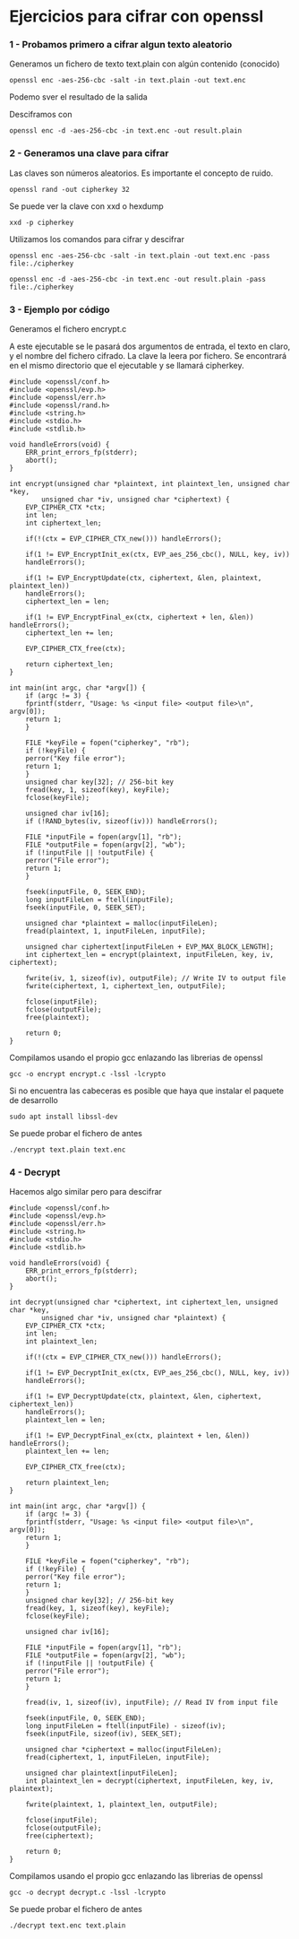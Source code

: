 # Ejercicios para cifrar con openssl 

### 1 - Probamos primero a cifrar algun texto aleatorio

Generamos un fichero de texto text.plain con algún contenido (conocido)

	openssl enc -aes-256-cbc -salt -in text.plain -out text.enc

Podemo sver el resultado de la salida

Desciframos con 

	openssl enc -d -aes-256-cbc -in text.enc -out result.plain


### 2 - Generamos una clave para cifrar

Las claves son números aleatorios. Es importante el concepto de ruido.

	openssl rand -out cipherkey 32
		
Se puede ver la clave con xxd o hexdump

	xxd -p cipherkey
	
Utilizamos los comandos para cifrar y descifrar
		
	openssl enc -aes-256-cbc -salt -in text.plain -out text.enc -pass file:./cipherkey

	openssl enc -d -aes-256-cbc -in text.enc -out result.plain -pass file:./cipherkey	
	
### 3 - Ejemplo por código

Generamos el fichero encrypt.c

A este ejecutable se le pasará dos argumentos de entrada, el texto en claro, y el nombre del fichero cifrado.
La clave la leera por fichero. Se encontrará en el mismo directorio que el ejecutable y se llamará cipherkey.


	#include <openssl/conf.h>
	#include <openssl/evp.h>
	#include <openssl/err.h>
	#include <openssl/rand.h>
	#include <string.h>
	#include <stdio.h>
	#include <stdlib.h>

	void handleErrors(void) {
	    ERR_print_errors_fp(stderr);
	    abort();
	}

	int encrypt(unsigned char *plaintext, int plaintext_len, unsigned char *key,
		    unsigned char *iv, unsigned char *ciphertext) {
	    EVP_CIPHER_CTX *ctx;
	    int len;
	    int ciphertext_len;

	    if(!(ctx = EVP_CIPHER_CTX_new())) handleErrors();

	    if(1 != EVP_EncryptInit_ex(ctx, EVP_aes_256_cbc(), NULL, key, iv))
		handleErrors();

	    if(1 != EVP_EncryptUpdate(ctx, ciphertext, &len, plaintext, plaintext_len))
		handleErrors();
	    ciphertext_len = len;

	    if(1 != EVP_EncryptFinal_ex(ctx, ciphertext + len, &len)) handleErrors();
	    ciphertext_len += len;

	    EVP_CIPHER_CTX_free(ctx);

	    return ciphertext_len;
	}

	int main(int argc, char *argv[]) {
	    if (argc != 3) {
		fprintf(stderr, "Usage: %s <input file> <output file>\n", argv[0]);
		return 1;
	    }

	    FILE *keyFile = fopen("cipherkey", "rb");
	    if (!keyFile) {
		perror("Key file error");
		return 1;
	    }
	    unsigned char key[32]; // 256-bit key
	    fread(key, 1, sizeof(key), keyFile);
	    fclose(keyFile);

	    unsigned char iv[16];
	    if (!RAND_bytes(iv, sizeof(iv))) handleErrors();

	    FILE *inputFile = fopen(argv[1], "rb");
	    FILE *outputFile = fopen(argv[2], "wb");
	    if (!inputFile || !outputFile) {
		perror("File error");
		return 1;
	    }

	    fseek(inputFile, 0, SEEK_END);
	    long inputFileLen = ftell(inputFile);
	    fseek(inputFile, 0, SEEK_SET);

	    unsigned char *plaintext = malloc(inputFileLen);
	    fread(plaintext, 1, inputFileLen, inputFile);

	    unsigned char ciphertext[inputFileLen + EVP_MAX_BLOCK_LENGTH];
	    int ciphertext_len = encrypt(plaintext, inputFileLen, key, iv, ciphertext);

	    fwrite(iv, 1, sizeof(iv), outputFile); // Write IV to output file
	    fwrite(ciphertext, 1, ciphertext_len, outputFile);

	    fclose(inputFile);
	    fclose(outputFile);
	    free(plaintext);

	    return 0;
	}

Compilamos usando el propio gcc enlazando las librerias de openssl

	gcc -o encrypt encrypt.c -lssl -lcrypto

 Si no encuentra las cabeceras es posible que haya que instalar el paquete de desarrollo

	sudo apt install libssl-dev

Se puede probar el fichero de antes

	./encrypt text.plain text.enc

### 4 - Decrypt

Hacemos algo similar pero para descifrar

	#include <openssl/conf.h>
	#include <openssl/evp.h>
	#include <openssl/err.h>
	#include <string.h>
	#include <stdio.h>
	#include <stdlib.h>

	void handleErrors(void) {
	    ERR_print_errors_fp(stderr);
	    abort();
	}

	int decrypt(unsigned char *ciphertext, int ciphertext_len, unsigned char *key,
		    unsigned char *iv, unsigned char *plaintext) {
	    EVP_CIPHER_CTX *ctx;
	    int len;
	    int plaintext_len;

	    if(!(ctx = EVP_CIPHER_CTX_new())) handleErrors();

	    if(1 != EVP_DecryptInit_ex(ctx, EVP_aes_256_cbc(), NULL, key, iv))
		handleErrors();

	    if(1 != EVP_DecryptUpdate(ctx, plaintext, &len, ciphertext, ciphertext_len))
		handleErrors();
	    plaintext_len = len;

	    if(1 != EVP_DecryptFinal_ex(ctx, plaintext + len, &len)) handleErrors();
	    plaintext_len += len;

	    EVP_CIPHER_CTX_free(ctx);

	    return plaintext_len;
	}

	int main(int argc, char *argv[]) {
	    if (argc != 3) {
		fprintf(stderr, "Usage: %s <input file> <output file>\n", argv[0]);
		return 1;
	    }

	    FILE *keyFile = fopen("cipherkey", "rb");
	    if (!keyFile) {
		perror("Key file error");
		return 1;
	    }
	    unsigned char key[32]; // 256-bit key
	    fread(key, 1, sizeof(key), keyFile);
	    fclose(keyFile);

	    unsigned char iv[16];

	    FILE *inputFile = fopen(argv[1], "rb");
	    FILE *outputFile = fopen(argv[2], "wb");
	    if (!inputFile || !outputFile) {
		perror("File error");
		return 1;
	    }

	    fread(iv, 1, sizeof(iv), inputFile); // Read IV from input file

	    fseek(inputFile, 0, SEEK_END);
	    long inputFileLen = ftell(inputFile) - sizeof(iv);
	    fseek(inputFile, sizeof(iv), SEEK_SET);

	    unsigned char *ciphertext = malloc(inputFileLen);
	    fread(ciphertext, 1, inputFileLen, inputFile);

	    unsigned char plaintext[inputFileLen];
	    int plaintext_len = decrypt(ciphertext, inputFileLen, key, iv, plaintext);

	    fwrite(plaintext, 1, plaintext_len, outputFile);

	    fclose(inputFile);
	    fclose(outputFile);
	    free(ciphertext);

	    return 0;
	}
	
Compilamos usando el propio gcc enlazando las librerias de openssl

	gcc -o decrypt decrypt.c -lssl -lcrypto

Se puede probar el fichero de antes

	./decrypt text.enc text.plain
